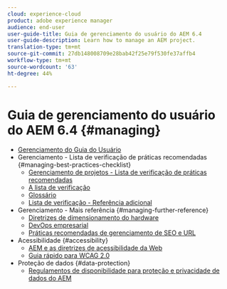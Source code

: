 ```yaml
---
cloud: experience-cloud
product: adobe experience manager
audience: end-user
user-guide-title: Guia de gerenciamento do usuário do AEM 6.4
user-guide-description: Learn how to manage an AEM project.
translation-type: tm+mt
source-git-commit: 27db148008709e28bab42f25e79f530fe37affb4
workflow-type: tm+mt
source-wordcount: '63'
ht-degree: 44%

---
```



# Guia de gerenciamento do usuário do AEM 6.4 {#managing}

+ [Gerenciamento do Guia do Usuário](home.md)
+ Gerenciamento - Lista de verificação de práticas recomendadas {#managing-best-practices-checklist}
   + [Gerenciamento de projetos - Lista de verificação de práticas recomendadas](best-practices.md)
   + [A lista de verificação](best-practices-checklist.md)
   + [Glossário](best-practices-glossary.md)
   + [Lista de verificação - Referência adicional](best-practices-further-reference.md)
+ Gerenciamento - Mais referência {#managing-further-reference}
   + [Diretrizes de dimensionamento do hardware](hardware-sizing-guidelines.md) 
   + [DevOps empresarial](enterprise-devops.md)
   + [Práticas recomendadas de gerenciamento de SEO e URL](seo-and-url-management.md)
+ Acessibilidade {#accessibility}
   + [AEM e as diretrizes de acessibilidade da Web](web-accessibility.md)
   + [Guia rápido para WCAG 2.0](qg-wcag.md)
+ Proteção de dados {#data-protection}
   + [Regulamentos de disponibilidade para proteção e privacidade de dados do AEM](data-protection-and-privacy.md)
